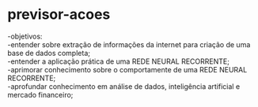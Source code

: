 # previsor-acoes


-objetivos: <br>
  -entender sobre extração de informações da internet para criação de uma base de dados completa;<br>
  -entender a aplicação prática de uma REDE NEURAL RECORRENTE;<br>
  -aprimorar conhecimento sobre o comportamente de uma REDE NEURAL RECORRENTE;<br>
  -aprofundar conhecimento em análise de dados, inteligência artificial e mercado financeiro;<br>

